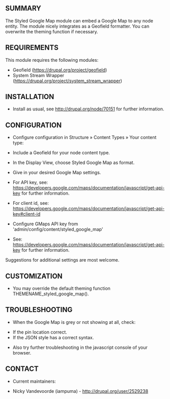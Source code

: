 SUMMARY
-------
The Styled Google Map module can embed a Google Map to any node entity.
The module nicely integrates as a Geofield formatter. You can overwrite the
theming function if necessary.

REQUIREMENTS
------------
This module requires the following modules:
 * Geofield (https://drupal.org/project/geofield)
 * System Stream Wrapper (https://drupal.org/project/system_stream_wrapper)

INSTALLATION
------------
 * Install as usual, see http://drupal.org/node/70151 for further information.

CONFIGURATION
-------------
 * Configure configuration in Structure » Content Types » Your content type:
  - Include a Geofield for your node content type.
  - In the Display View, choose Styled Google Map as format.
  - Give in your desired Google Map settings.

  - For API key, see: https://developers.google.com/maps/documentation/javascript/get-api-key
    for further information.
  - For client id, see: https://developers.google.com/maps/documentation/javascript/get-api-key#client-id
 * Configure GMaps API key from 'admin/config/content/styled_google_map'
  - See: https://developers.google.com/maps/documentation/javascript/get-api-key
 	for further information.

Suggestions for additional settings are most welcome.

CUSTOMIZATION
-------------
 * You may override the default theming function THEMENAME_styled_google_map().

TROUBLESHOOTING
---------------
 * When the Google Map is grey or not showing at all, check:
  - If the pin location correct.
  - If the JSON style has a correct syntax.
 * Also try further troubleshooting in the javascript console of your browser.

CONTACT
-------
 * Current maintainers:
  - Nicky Vandevoorde (iampuma) - http://drupal.org/user/2529238
